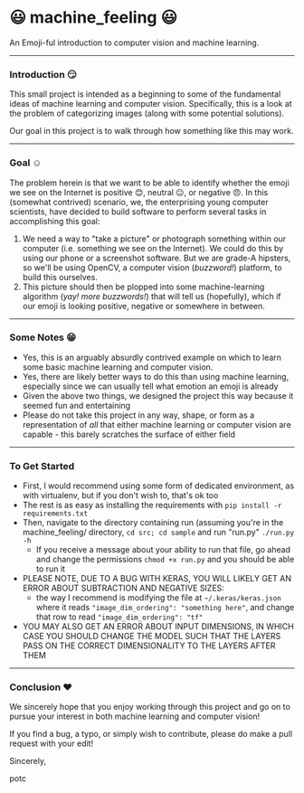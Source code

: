 # :smiley: machine_feeling :smiley:
An Emoji-ful introduction to computer vision and machine learning.

-----

### Introduction :smirk:
This small project is intended as a beginning to some of the fundamental ideas of machine learning and computer vision. Specifically, this is a look at the problem of categorizing images (along with some potential solutions).

Our goal in this project is to walk through how something like this may work.

-----

### Goal :relaxed:
The problem herein is that we want to be able to identify whether the emoji we see on the Internet is positive :blush:, neutral :neutral_face:, or negative :angry:. In this (somewhat contrived) scenario, we, the enterprising young computer scientists, have decided to build software to perform several tasks in accomplishing this goal:
1. We need a way to "take a picture" or photograph something within our computer (i.e. something we see on the Internet). We could do this by using our phone or a screenshot software. But we are grade-A hipsters, so we'll be using OpenCV, a computer vision (*buzzword!*) platform, to build this ourselves.
2. This picture should then be plopped into some machine-learning algorithm (*yay! more buzzwords!*) that will tell us (hopefully), which if our emoji is looking positive, negative or somewhere in between. 

-----

### Some Notes :grin:
- Yes, this is an arguably absurdly contrived example on which to learn some basic machine learning and computer vision. 
- Yes, there are likely better ways to do this than using machine learning, especially since we can usually tell what emotion an emoji is already
- Given the above two things, we designed the project this way because it seemed fun and entertaining
- Please do not take this project in any way, shape, or form as a representation of *all* that either machine learning or computer vision are capable - this barely scratches the surface of either field

-----

### To Get Started
- First, I would recommend using some form of dedicated environment, as with virtualenv, but if you don't wish to, that's ok too
- The rest is as easy as installing the requirements with ```pip install -r requirements.txt```
- Then, navigate to the directory containing run (assuming you're in the machine_feeling/ directory, ```cd src; cd sample``` and run "run.py" ```./run.py -h```
  - If you receive a message about your ability to run that file, go ahead and change the permissions ```chmod +x run.py``` and you should be able to run it
- PLEASE NOTE, DUE TO A BUG WITH KERAS, YOU WILL LIKELY GET AN ERROR ABOUT SUBTRACTION AND NEGATIVE SIZES:
  - the way I recommend is modifying the file at ```~/.keras/keras.json``` where it reads ```"image_dim_ordering": "something here"```, and change that row to read ```"image_dim_ordering": "tf"```
- YOU MAY ALSO GET AN ERROR ABOUT INPUT DIMENSIONS, IN WHICH CASE YOU SHOULD CHANGE THE MODEL SUCH THAT THE LAYERS PASS ON THE CORRECT DIMENSIONALITY TO THE LAYERS AFTER THEM

----- 

### Conclusion :heart:
We sincerely hope that you enjoy working through this project and go on to pursue your interest in both machine learning and computer vision!

If you find a bug, a typo, or simply wish to contribute, please do make a pull request with your edit!

Sincerely,


potc
